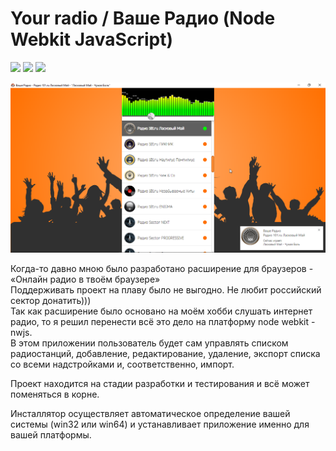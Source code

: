 # Your radio / Ваше Радио (Node Webkit JavaScript)

[![](https://img.shields.io/github/release/ProjectSoft-STUDIONIONS/radioappnwjs.svg?style=for-the-badge)](https://github.com/ProjectSoft-STUDIONIONS/radioappnwjs/releases/latest) [![](https://img.shields.io/github/license/ProjectSoft-STUDIONIONS/radioappnwjs.svg?style=for-the-badge)](https://github.com/ProjectSoft-STUDIONIONS/radioappnwjs/blob/master/LICENSE.md) [![](https://img.shields.io/github/downloads/ProjectSoft-STUDIONIONS/radioappnwjs/total.svg?label=%D0%A1%D0%9A%D0%90%D0%A7%D0%95%D0%9D%D0%9E&style=for-the-badge)](https://github.com/ProjectSoft-STUDIONIONS/radioappnwjs/releases/download/1.0.5/YouRadio.exe)

![Your radio / Ваше Радио](https://raw.githubusercontent.com/ProjectSoft-STUDIONIONS/radioappnwjs/master/src/screen.png)

Когда-то давно мною было разработано расширение для браузеров - «Онлайн радио в твоём браузере»   
Поддерживать проект на плаву было не выгодно. Не любит российский сектор донатить)))   
Так как расширение было основано на моём хобби слушать интернет радио, то я решил перенести всё это дело на платформу node webkit - nwjs.   
В этом приложении пользователь будет сам управлять списком радиостанций, добавление, редактирование, удаление, экспорт списка со всеми надстройками и, соответственно, импорт.   

Проект находится на стадии разработки и тестирования и всё может поменяться в корне.

Инсталлятор осуществляет автоматическое определение вашей системы (win32 или win64) и устанавливает приложение именно для вашей платформы. 
